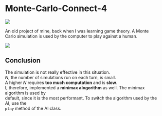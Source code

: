 # Monte-Carlo-Connect-4

<img src="first.png">

An old project of mine, back when I was learning game theory. A Monte Carlo simulation is used by the computer to play against a human.

<img src="animation.gif">

## Conclusion
The simulation is not really effective in this situation. <br>
*N*, the number of simulations run on each turn, is small. <br>
A higher *N* requires **too much computation** and is **slow**.<br>
I, therefore, implemented a **minimax alogorithm** as well. The minimax algorithm is used by <br>default, since it is the most performant. To switch the algorithm used by the AI, use the <br><code>play</code>
method of the AI class.



